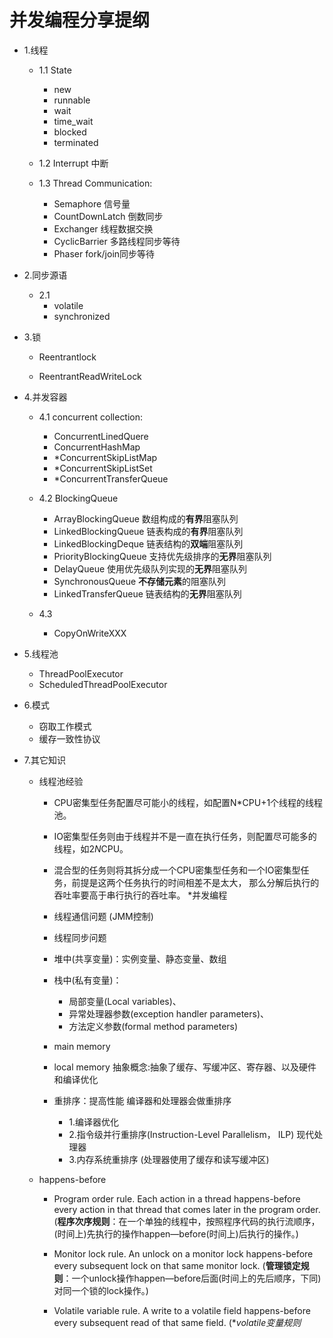 并发编程分享提纲
================

* 1.线程
	* 1.1 State
	
		* new
		* runnable
		* wait
		* time_wait
		* blocked
		* terminated
			
	* 1.2	Interrupt 中断
	
	* 1.3	Thread Communication:
	
		* Semaphore		信号量
		* CountDownLatch	倒数同步
		* Exchanger		线程数据交换
		* CyclicBarrier		多路线程同步等待
		* Phaser		fork/join同步等待
			
* 2.同步源语

	* 2.1	
		* volatile
		* synchronized
* 3.锁

	* Reentrantlock
	
	* ReentrantReadWriteLock
	
* 4.并发容器

	* 4.1 concurrent collection:
	
		* ConcurrentLinedQuere
		* ConcurrentHashMap
		* *ConcurrentSkipListMap
		* *ConcurrentSkipListSet
		* *ConcurrentTransferQueue
		
	* 4.2	BlockingQueue
		* ArrayBlockingQueue	数组构成的**有界**阻塞队列
		* LinkedBlockingQueue	链表构成的**有界**阻塞队列
		* LinkedBlockingDeque	链表结构的**双端**阻塞队列
		* PriorityBlockingQueue	支持优先级排序的**无界**阻塞队列
		* DelayQueue		使用优先级队列实现的**无界**阻塞队列
		* SynchronousQueue	**不存储元素**的阻塞队列
		* LinkedTransferQueue	链表结构的**无界**阻塞队列
		
			
	* 4.3
	
		* CopyOnWriteXXX
		
* 5.线程池

	* ThreadPoolExecutor
	* ScheduledThreadPoolExecutor
	
* 6.模式

	* 窃取工作模式
	* 缓存一致性协议
	
* 7.其它知识
	* 线程池经验
		* CPU密集型任务配置尽可能小的线程，如配置N*CPU+1个线程的线程池。
		* IO密集型任务则由于线程并不是一直在执行任务，则配置尽可能多的线程，如2*N*CPU。
		* 混合型的任务则将其拆分成一个CPU密集型任务和一个IO密集型任务，前提是这两个任务执行的时间相差不是太大，
		那么分解后执行的吞吐率要高于串行执行的吞吐率。
	*并发编程
		* 线程通信问题 (JMM控制)
		* 线程同步问题

		* 堆中(共享变量)：实例变量、静态变量、数组 
		* 栈中(私有变量)：
			* 局部变量(Local variables)、
			* 异常处理器参数(exception handler parameters)、
			* 方法定义参数(formal method parameters)

		* main memory
		* local memory	抽象概念:抽象了缓存、写缓冲区、寄存器、以及硬件和编译优化

		* 重排序：提高性能 编译器和处理器会做重排序
			* 1.编译器优化
			* 2.指令级并行重排序(Instruction-Level Parallelism， ILP) 现代处理器
			* 3.内存系统重排序 (处理器使用了缓存和读写缓冲区) 
		
	* happens-before

		* Program order rule. Each action in a thread happens-before every action in that thread that comes later in the program order. 
		(**程序次序规则**：在一个单独的线程中，按照程序代码的执行流顺序，(时间上)先执行的操作happen—before(时间上)后执行的操作。)

		* Monitor lock rule. An unlock on a monitor lock happens-before every subsequent lock on that same monitor lock.
		(**管理锁定规则**：一个unlock操作happen—before后面(时间上的先后顺序，下同)对同一个锁的lock操作。)

		* Volatile variable rule. A write to a volatile field happens-before every subsequent read of that same field.
		(**volatile变量规则*